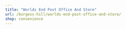 ```yaml
---
title: "Worlds End Post Office And Store"
url: /burgess-hill/worlds-end-post-office-and-store/
shop: convenience
---
```

